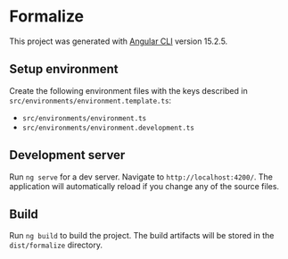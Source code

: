 # Formalize

This project was generated with [Angular CLI](https://github.com/angular/angular-cli) version 15.2.5.

## Setup environment

Create the following environment files with the keys described in `src/environments/environment.template.ts`:

- `src/environments/environment.ts`
- `src/environments/environment.development.ts`

## Development server

Run `ng serve` for a dev server. Navigate to `http://localhost:4200/`. The application will automatically reload if you change any of the source files.


## Build

Run `ng build` to build the project. The build artifacts will be stored in the `dist/formalize` directory.